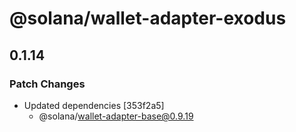 # @solana/wallet-adapter-exodus

## 0.1.14

### Patch Changes

-   Updated dependencies [353f2a5]
    -   @solana/wallet-adapter-base@0.9.19
